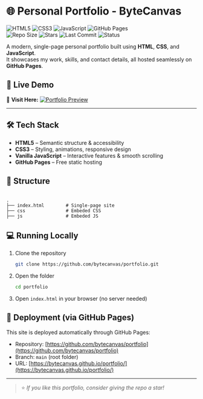 
# 🌐 Personal Portfolio - ByteCanvas

![HTML5](https://img.shields.io/badge/HTML5-E34F26?logo=html5&logoColor=white)
![CSS3](https://img.shields.io/badge/CSS3-1572B6?logo=css3&logoColor=white)
![JavaScript](https://img.shields.io/badge/JavaScript-F7DF1E?logo=javascript&logoColor=black)
![GitHub Pages](https://img.shields.io/badge/GitHub%20Pages-222222?logo=github&logoColor=white)  
![Repo Size](https://img.shields.io/github/repo-size/bytecanvas/portfolio)
![Stars](https://img.shields.io/github/stars/bytecanvas/portfolio?style=social)
![Last Commit](https://img.shields.io/github/last-commit/bytecanvas/portfolio)
![Status](https://img.shields.io/website?url=https%3A%2F%2Fbytecanvas.github.io%2Fportfolio)

A modern, single-page personal portfolio built using **HTML**, **CSS**, and **JavaScript**.  
It showcases my work, skills, and contact details, all hosted seamlessly on **GitHub Pages**.


## 🚀 Live Demo
🔗 **Visit Here:** [![Portfolio Preview](https://api.microlink.io/?url=https%3A%2F%2Fbytecanvas.github.io%2Fportfolio&screenshot=true&meta=false)](https://bytecanvas.github.io/portfolio/)

---

## 🛠️ Tech Stack
- **HTML5** – Semantic structure & accessibility  
- **CSS3** – Styling, animations, responsive design  
- **Vanilla JavaScript** – Interactive features & smooth scrolling  
- **GitHub Pages** – Free static hosting


## 📂 Structure
```

.
├── index.html        # Single-page site
├── css               # Embeded CSS 
├── js                # Embeded JS 

````


## 💻 Running Locally
1. Clone the repository  
   ```bash
   git clone https://github.com/bytecanvas/portfolio.git

2. Open the folder

   ```bash
   cd portfolio
   
3. Open `index.html` in your browser (no server needed)


## 🌱 Deployment (via GitHub Pages)

This site is deployed automatically through GitHub Pages:

* Repository: [https://github.com/bytecanvas/portfolio](https://github.com/bytecanvas/portfolio)
* Branch: `main` (root folder)
* URL: [https://bytecanvas.github.io/portfolio/](https://bytecanvas.github.io/portfolio/)

---


> ⭐ *If you like this portfolio, consider giving the repo a star!*

